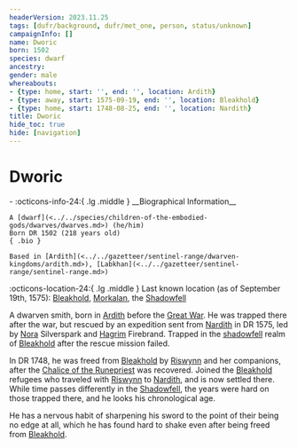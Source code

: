 ```yaml
---
headerVersion: 2023.11.25
tags: [dufr/background, dufr/met_one, person, status/unknown]
campaignInfo: []
name: Dworic
born: 1502
species: dwarf
ancestry:
gender: male
whereabouts:
- {type: home, start: '', end: '', location: Ardith}
- {type: away, start: 1575-09-19, end: '', location: Bleakhold}
- {type: home, start: 1748-08-25, end: '', location: Nardith}
title: Dworic
hide_toc: true
hide: [navigation]
---
```

# Dworic
<div class="grid cards ext-narrow-margin ext-one-column" markdown>
- :octicons-info-24:{ .lg .middle } __Biographical Information__

    A [dwarf](<../../species/children-of-the-embodied-gods/dwarves/dwarves.md>) (he/him)  
    Born DR 1502 (218 years old)  
    { .bio }

    Based in [Ardith](<../../gazetteer/sentinel-range/dwarven-kingdoms/ardith.md>), [Labkhan](<../../gazetteer/sentinel-range/sentinel-range.md>)
</div>

:octicons-location-24:{ .lg .middle } Last known location (as of September 19th, 1575): [Bleakhold](<../../cosmology/multiverse/echo-realms/shadowfell/bleakhold.md>), [Morkalan](<../../cosmology/multiverse/echo-realms/shadowfell/morkalan.md>), the [Shadowfell](<../../cosmology/multiverse/echo-realms/shadowfell/shadowfell.md>)


A dwarven smith, born in [Ardith](<../../gazetteer/sentinel-range/dwarven-kingdoms/ardith.md>) before the [Great War](<../../events/1500s/great-war.md>). He was trapped there after the war, but rescued by an expedition sent from [Nardith](<../../gazetteer/greater-dunmar/realms/nardith/nardith.md>) in DR 1575, led by [Nora](<./nora-silverspark.md>) Silverspark and [Hagrim](<./hagrim.md>) Firebrand. Trapped in the [shadowfell](<../../cosmology/multiverse/echo-realms/shadowfell/shadowfell.md>) realm of [Bleakhold](<../../cosmology/multiverse/echo-realms/shadowfell/bleakhold.md>) after the rescue mission failed. 

In DR 1748, he was freed from [Bleakhold](<../../cosmology/multiverse/echo-realms/shadowfell/bleakhold.md>) by [Riswynn](<../pcs/dunmar-fellowship/riswynn.md>) and her companions, after the [Chalice of the Runepriest](<../../things/artifacts-of-power/chalice-of-the-runepriest.md>) was recovered. Joined the [Bleakhold](<../../cosmology/multiverse/echo-realms/shadowfell/bleakhold.md>) refugees who traveled with [Riswynn](<../pcs/dunmar-fellowship/riswynn.md>) to [Nardith](<../../gazetteer/greater-dunmar/realms/nardith/nardith.md>), and is now settled there. While time passes differently in the [Shadowfell](<../../cosmology/multiverse/echo-realms/shadowfell/shadowfell.md>), the years were hard on those trapped there, and he looks his chronological age. 

He has a nervous habit of sharpening his sword to the point of their being no edge at all, which he has found hard to shake even after being freed from [Bleakhold](<../../cosmology/multiverse/echo-realms/shadowfell/bleakhold.md>). 